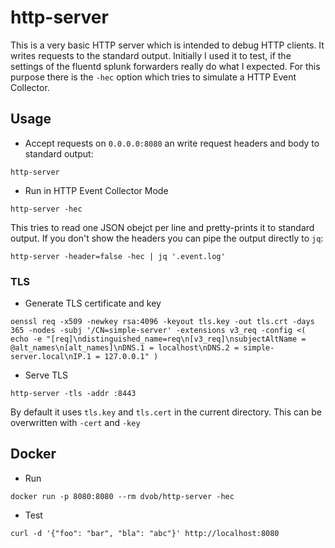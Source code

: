# http-server
This is a very basic HTTP server which is intended to debug HTTP clients. It writes requests to the standard output.
Initially I used it to test, if the settings of the fluentd splunk forwarders really do what I expected. For this purpose there is the `-hec` option which tries to simulate a HTTP Event Collector.

## Usage
* Accept requests on `0.0.0.0:8080` an write request headers and body to standard output:
```
http-server
```

* Run in HTTP Event Collector Mode
```
http-server -hec
```
This tries to read one JSON obejct per line and pretty-prints it to standard output.
If you don't show the headers you can pipe the output directly to `jq`:
```
http-server -header=false -hec | jq '.event.log'
```

### TLS
* Generate TLS certificate and key
```
oenssl req -x509 -newkey rsa:4096 -keyout tls.key -out tls.crt -days 365 -nodes -subj '/CN=simple-server' -extensions v3_req -config <( echo -e "[req]\ndistinguished_name=req\n[v3_req]\nsubjectAltName = @alt_names\n[alt_names]\nDNS.1 = localhost\nDNS.2 = simple-server.local\nIP.1 = 127.0.0.1" )
```
* Serve TLS
```
http-server -tls -addr :8443
```
By default it uses `tls.key` and `tls.cert` in the current directory. This can be overwritten with `-cert` and `-key`

## Docker
* Run
```
docker run -p 8080:8080 --rm dvob/http-server -hec
```

* Test
```
curl -d '{"foo": "bar", "bla": "abc"}' http://localhost:8080
```
